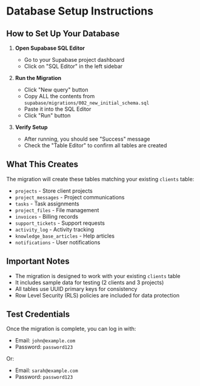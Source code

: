# Database Setup Instructions

## How to Set Up Your Database

1. **Open Supabase SQL Editor**
   - Go to your Supabase project dashboard
   - Click on "SQL Editor" in the left sidebar

2. **Run the Migration**
   - Click "New query" button
   - Copy ALL the contents from `supabase/migrations/002_new_initial_schema.sql`
   - Paste it into the SQL Editor
   - Click "Run" button

3. **Verify Setup**
   - After running, you should see "Success" message
   - Check the "Table Editor" to confirm all tables are created

## What This Creates

The migration will create these tables matching your existing `clients` table:
- `projects` - Store client projects
- `project_messages` - Project communications
- `tasks` - Task assignments
- `project_files` - File management
- `invoices` - Billing records
- `support_tickets` - Support requests
- `activity_log` - Activity tracking
- `knowledge_base_articles` - Help articles
- `notifications` - User notifications

## Important Notes

- The migration is designed to work with your existing `clients` table
- It includes sample data for testing (2 clients and 3 projects)
- All tables use UUID primary keys for consistency
- Row Level Security (RLS) policies are included for data protection

## Test Credentials

Once the migration is complete, you can log in with:
- Email: `john@example.com`
- Password: `password123`

Or:
- Email: `sarah@example.com`  
- Password: `password123`